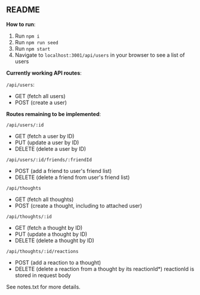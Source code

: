 ## README ##

**How to run**:

1. Run `npm i`
2. Run `npm run seed`
2. Run `npm start`
3. Navigate to `localhost:3001/api/users` in your browser to see a list of users

**Currently working API routes**:

`/api/users`:
- GET     (fetch all users)
- POST    (create a user)

**Routes remaining to be implemented**:

`/api/users/:id`
- GET     (fetch a user by ID)
- PUT     (update a user by ID)
- DELETE  (delete a user by ID)

`/api/users/:id/friends/:friendId`
- POST    (add a friend to user's friend list)
- DELETE  (delete a friend from user's friend list)

`/api/thoughts`
- GET     (fetch all thoughts)
- POST    (create a thought, including to attached user)

`/api/thoughts/:id`
- GET     (fetch a thought by ID)
- PUT     (update a thought by ID)
- DELETE  (delete a thought by ID)

`/api/thoughts/:id/reactions`
- POST    (add a reaction to a thought)
- DELETE  (delete a reaction from a thought by its reactionId*)
    reactionId is stored in request body

See notes.txt for more details.
